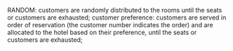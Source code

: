 RANDOM: customers are randomly distributed to the rooms until the seats or customers are exhausted; customer preference: customers are served in order of reservation (the customer number indicates the order) and are allocated to the hotel based on their preference, until the seats or customers are exhausted;